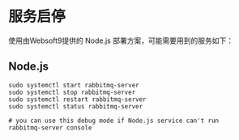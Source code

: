 # 服务启停

使用由Websoft9提供的 Node.js 部署方案，可能需要用到的服务如下：

## Node.js

```shell
sudo systemctl start rabbitmq-server
sudo systemctl stop rabbitmq-server
sudo systemctl restart rabbitmq-server
sudo systemctl status rabbitmq-server

# you can use this debug mode if Node.js service can't run
rabbitmq-server console
```
